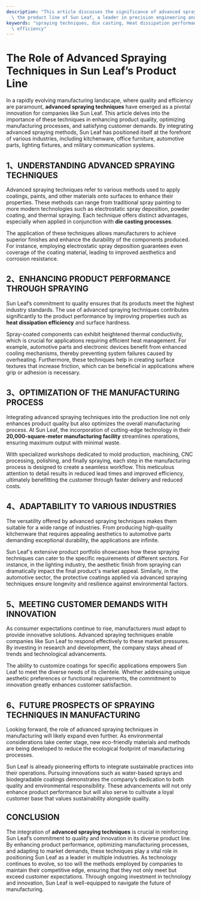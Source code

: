 ```yaml
---
description: "This article discusses the significance of advanced spraying techniques in enhancing\
  \ the product line of Sun Leaf, a leader in precision engineering and die casting."
keywords: "spraying techniques, die casting, Heat dissipation performance, Heat dissipation\
  \ efficiency"
---
```

# The Role of Advanced Spraying Techniques in Sun Leaf’s Product Line

In a rapidly evolving manufacturing landscape, where quality and efficiency are paramount, **advanced spraying techniques** have emerged as a pivotal innovation for companies like Sun Leaf. This article delves into the importance of these techniques in enhancing product quality, optimizing manufacturing processes, and satisfying customer demands. By integrating advanced spraying methods, Sun Leaf has positioned itself at the forefront of various industries, including kitchenware, office furniture, automotive parts, lighting fixtures, and military communication systems.

## 1、UNDERSTANDING ADVANCED SPRAYING TECHNIQUES

Advanced spraying techniques refer to various methods used to apply coatings, paints, and other materials onto surfaces to enhance their properties. These methods can range from traditional spray painting to more modern technologies such as electrostatic spray deposition, powder coating, and thermal spraying. Each technique offers distinct advantages, especially when applied in conjunction with **die casting processes**.

The application of these techniques allows manufacturers to achieve superior finishes and enhance the durability of the components produced. For instance, employing electrostatic spray deposition guarantees even coverage of the coating material, leading to improved aesthetics and corrosion resistance.

## 2、ENHANCING PRODUCT PERFORMANCE THROUGH SPRAYING

Sun Leaf’s commitment to quality ensures that its products meet the highest industry standards. The use of advanced spraying techniques contributes significantly to the product performance by improving properties such as **heat dissipation efficiency** and surface hardness.

Spray-coated components can exhibit heightened thermal conductivity, which is crucial for applications requiring efficient heat management. For example, automotive parts and electronic devices benefit from enhanced cooling mechanisms, thereby preventing system failures caused by overheating. Furthermore, these techniques help in creating surface textures that increase friction, which can be beneficial in applications where grip or adhesion is necessary.

## 3、OPTIMIZATION OF THE MANUFACTURING PROCESS

Integrating advanced spraying techniques into the production line not only enhances product quality but also optimizes the overall manufacturing process. At Sun Leaf, the incorporation of cutting-edge technology in their **20,000-square-meter manufacturing facility** streamlines operations, ensuring maximum output with minimal waste.

With specialized workshops dedicated to mold production, machining, CNC processing, polishing, and finally spraying, each step in the manufacturing process is designed to create a seamless workflow. This meticulous attention to detail results in reduced lead times and improved efficiency, ultimately benefitting the customer through faster delivery and reduced costs.

## 4、ADAPTABILITY TO VARIOUS INDUSTRIES

The versatility offered by advanced spraying techniques makes them suitable for a wide range of industries. From producing high-quality kitchenware that requires appealing aesthetics to automotive parts demanding exceptional durability, the applications are infinite.

Sun Leaf's extensive product portfolio showcases how these spraying techniques can cater to the specific requirements of different sectors. For instance, in the lighting industry, the aesthetic finish from spraying can dramatically impact the final product's market appeal. Similarly, in the automotive sector, the protective coatings applied via advanced spraying techniques ensure longevity and resilience against environmental factors.

## 5、MEETING CUSTOMER DEMANDS WITH INNOVATION

As consumer expectations continue to rise, manufacturers must adapt to provide innovative solutions. Advanced spraying techniques enable companies like Sun Leaf to respond effectively to these market pressures. By investing in research and development, the company stays ahead of trends and technological advancements.

The ability to customize coatings for specific applications empowers Sun Leaf to meet the diverse needs of its clientele. Whether addressing unique aesthetic preferences or functional requirements, the commitment to innovation greatly enhances customer satisfaction.

## 6、FUTURE PROSPECTS OF SPRAYING TECHNIQUES IN MANUFACTURING

Looking forward, the role of advanced spraying techniques in manufacturing will likely expand even further. As environmental considerations take center stage, new eco-friendly materials and methods are being developed to reduce the ecological footprint of manufacturing processes.

Sun Leaf is already pioneering efforts to integrate sustainable practices into their operations. Pursuing innovations such as water-based sprays and biodegradable coatings demonstrates the company’s dedication to both quality and environmental responsibility. These advancements will not only enhance product performance but will also serve to cultivate a loyal customer base that values sustainability alongside quality.

## CONCLUSION

The integration of **advanced spraying techniques** is crucial in reinforcing Sun Leaf’s commitment to quality and innovation in its diverse product line. By enhancing product performance, optimizing manufacturing processes, and adapting to market demands, these techniques play a vital role in positioning Sun Leaf as a leader in multiple industries. As technology continues to evolve, so too will the methods employed by companies to maintain their competitive edge, ensuring that they not only meet but exceed customer expectations. Through ongoing investment in technology and innovation, Sun Leaf is well-equipped to navigate the future of manufacturing.
